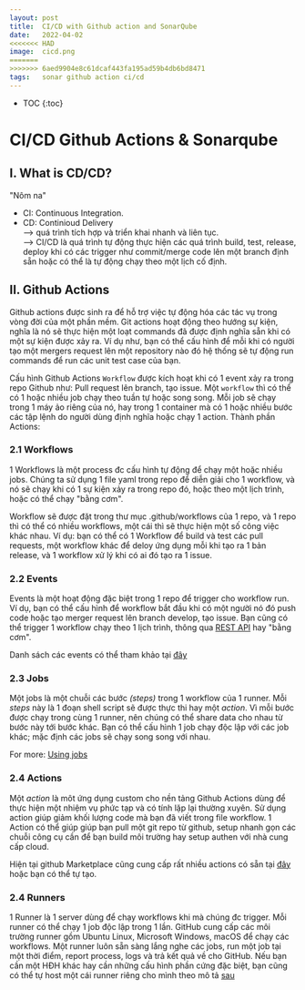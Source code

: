 ```yaml
---
layout: post
title:  CI/CD with Github action and SonarQube
date:   2022-04-02
<<<<<<< HAD
image:  cicd.png
=======
>>>>>>> 6aed9904e8c61dcaf443fa195ad59b4db6bd8471
tags:   sonar github action ci/cd
---
```


* TOC
{:toc}

<h1>CI/CD Github Actions & Sonarqube</h1>

## I. What is CD/CD?
"Nôm na"
- CI: Continuous Integration.<br>
- CD: Continioud Delivery<br>
--> quá trình tích hợp và triển khai nhanh và liên tục.<br/>
--> CI/CD là quá trình tự động thực hiện các quá trình build, test, release, deploy khi có các trigger như commit/merge code lên một branch định sẵn hoặc có thể là tự động chạy theo một lịch cố định.

## II. Github Actions
Github actions được sinh ra để hỗ trợ việc tự động hóa các tác vụ trong vòng đời của một phần mềm. Git actions hoạt động theo hướng sự kiện, nghĩa là nó sẽ thực hiện một loạt commands đã được định nghĩa sẵn khi có một sự kiện được xảy ra. Ví dụ như, bạn có thể cấu hình để mỗi khi có người tạo một mergers request lên một repository nào đó hệ thống sẽ tự động run commands để run các unit test case của bạn.

Cấu hình Github Actions `Workflow` được kích hoạt khi có 1 event xảy ra trong repo Github như: Pull request lên branch, tạo issue. Một `workflow` thì có thể có 1 hoặc nhiều job chạy theo tuần tự hoặc song song. Mỗi job sẽ chạy trong 1 máy ảo riêng của nó, hay trong 1 container mà có 1 hoặc nhiều bước các tập lệnh do người dùng định nghĩa hoặc chạy 1 action. 
Thành phần Actions:
### 2.1 Workflows
1 Workflows là một process đc cấu hình tự động để chạy một hoặc nhiều jobs. Chúng ta sử dụng 1 file yaml trong repo để diễn giải cho 1 workflow, và nó sẽ chạy khi có 1 sự kiện xảy ra trong repo đó, hoặc theo một lịch trình, hoặc có thể chạy "bằng cơm".

Workflow sẽ được đặt trong thư mục .github/workflows của 1 repo, và 1 repo thì có thể có nhiều workflows, một cái thì sẽ thực hiện một số công việc khác nhau. Ví dụ: bạn có thể có 1 Workflow để build và test các pull requests, một workflow khác để deloy ứng dụng mỗi khi tạo ra 1 bản release, và 1 workflow xử lý khi có ai đó tạo ra 1 issue.

### 2.2 Events
Events là một hoạt động đặc biệt trong 1 repo để trigger cho workflow run. Ví dụ, bạn có thể cấu hình để workflow bắt đầu khi có một người nó đó push code hoặc tạo merger request lên branch develop, tạo issue. Bạn cũng có thể trigger 1 workflow chạy theo 1 lịch trình, thông qua [REST API](https://docs.github.com/en/rest/repos/repos#create-a-repository-dispatch-event) hay "bằng cơm".

Danh sách các events có thể tham khảo tại [đây](https://docs.github.com/en/actions/using-workflows/events-that-trigger-workflows)

### 2.3 Jobs
Một jobs là một chuỗi các bước *(steps)* trong 1 workflow của 1 runner. Mỗi *steps* này là 1 đoạn shell script sẽ được thực thi hay một *action*. Vì mỗi bước được chạy trong cùng 1 runner, nên chúng có thể share data cho nhau từ bước này tới bước khác. Bạn có thể cấu hình 1 job chạy độc lập với các job khác; mặc định các jobs sẽ chạy song song với nhau.

For more: [Using jobs](https://docs.github.com/en/actions/using-jobs)

### 2.4 Actions
Một *action* là môt ứng dụng custom cho nền tảng Github Actions dùng để thực hiện một nhiệm vụ phức tạp và có tính lặp lại thường xuyên. Sử dụng action giúp giảm khối lượng code mà bạn đã viết trong file workflow. 1 Action có thể giúp giúp bạn pull một git repo từ github, setup nhanh gọn các chuỗi công cụ cần để bạn build môi trường hay setup authen với nhà cung cấp cloud.

Hiện tại github Marketplace cũng cung cấp rất nhiều actions có sẵn tại [đây](https://github.com/marketplace?type=actions) hoặc bạn có thể tự tạo.

### 2.4 Runners
1 Runner là 1 server dùng để chạy workflows khi mà chúng đc trigger. Mỗi runner có thể chạy 1 job độc lập trong 1 lần. GitHub cung cấp các môi trường runner gồm Ubuntu Linux, Microsoft Windows, macOS để chạy các workflows. Một runner luôn sẵn sàng lắng nghe các jobs, run một job tại một thời điểm, report process, logs và trả kết quả về cho GitHub. Nếu bạn cần một HĐH khác hay cần những cấu hình phần cứng đặc biệt, bạn cũng có thể tự host một cái runner riêng cho mình theo mô tả [sau](https://docs.github.com/en/actions/hosting-your-own-runners)
